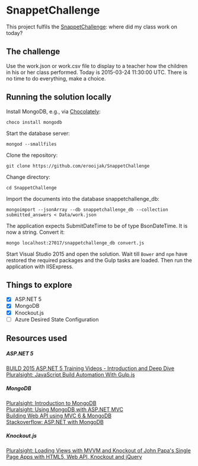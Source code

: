 # SnappetChallenge

This project fulfils the [SnappetChallenge](https://github.com/Teun/SnappetChallenge): where did my class work on today?

## The challenge
Use the work.json or work.csv file to display to a teacher how the children in his or her class performed. Today is 2015-03-24 11:30:00 UTC. There is no time to do everything, make a choice.

## Running the solution locally

Install MongoDB, e.g., via [Chocolately](https://chocolatey.org/):

    choco install mongodb

Start the database server:

    mongod --smallfiles
    
Clone the repository:

    git clone https://github.com/erooijak/SnappetChallenge
    
Change directory:

    cd SnappetChallenge 

Import the documents into the database snappetchallenge_db:

    mongoimport --jsonArray --db snappetchallenge_db --collection submitted_answers < Data/work.json

The application expects SubmitDateTime to be of type BsonDateTime. It is now a string. Convert it:

    mongo localhost:27017/snappetchallenge_db convert.js

Start Visual Studio 2015 and open the solution. Wait till `Bower` and `npm` have restored the required packages and the Gulp tasks are loaded. Then run the application with IISExpress.

## Things to explore
- [x] ASP.NET 5
- [x] MongoDB
- [x] Knockout.js
- [ ] Azure Desired State Configuration

## Resources used

##### ASP.NET 5  
[BUILD 2015 ASP.NET 5 Training Videos - Introduction and Deep Dive](http://www.hanselman.com/blog/BUILD2015ASPNET5TrainingVideosIntroductionAndDeepDive.aspx) 
[Pluralsight: JavaScript Build Automation With Gulp.js](http://www.pluralsight.com/courses/javascript-build-automation-gulpjs)

##### MongoDB  
[Pluralsight: Introduction to MongoDB](http://www.pluralsight.com/courses/mongodb-introduction)  
[Pluralsight: Using MongoDB with ASP.NET MVC](http://www.pluralsight.com/courses/using-mongodb-aspdotnet-mvc)  
[Building Web API using MVC 6 & MongoDB](http://tattoocoder.azurewebsites.net/building-vnext-web-api-using-mvc-6-mongodb-azure/)  
[Stackoverflow: ASP.NET with MongoDB](http://stackoverflow.com/questions/28484761/asp-net-5-with-mongodb)

##### Knockout.js
[Pluralsight: Loading Views with MVVM and Knockout of John Papa's Single Page Apps with HTML5, Web API, Knockout and jQuery](http://www.pluralsight.com/courses/spa)
